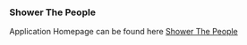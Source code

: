 ### Shower The People

Application Homepage can be found here
[Shower The People](https://www.evl.uic.edu/krbalmryde/projects/cs422/Proj1/index.html)
